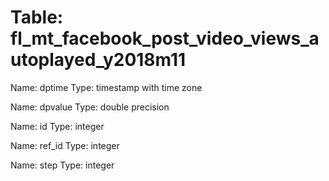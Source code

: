 Table: fl_mt_facebook_post_video_views_autoplayed_y2018m11
==========================================================

Name: dptime
Type: timestamp with time zone

Name: dpvalue
Type: double precision

Name: id
Type: integer

Name: ref_id
Type: integer

Name: step
Type: integer

